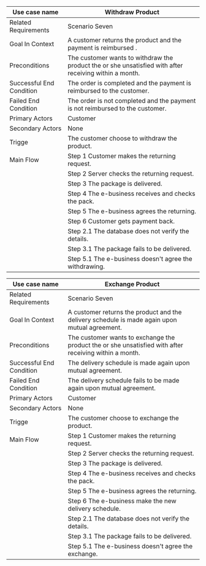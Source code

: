 | Use case name            | Withdraw Product                         |
| ------------------------ | ---------------------------------------- |
| Related Requirements     | Scenario Seven                           |
| Goal In Context          | A customer returns the product and the payment is reimbursed . |
| Preconditions            | The customer wants to withdraw the product the or she unsatisfied with after receiving within a month. |
| Successful End Condition | The order is completed and the payment is reimbursed to the customer. |
| Failed End Condition     | The order is not completed and the payment is not reimbursed to the customer. |
| Primary Actors           | Customer                                 |
| Secondary Actors         | None                                     |
| Trigge                   | The customer choose to withdraw the product. |
| Main Flow                | Step 1 Customer makes the returning request. |
|                          | Step 2 Server checks the returning request. |
|                          | Step 3 The package is delivered.         |
|                          | Step 4  The e-business receives and checks the pack. |
|                          | Step 5 The e-business agrees the returning. |
|                          | Step 6 Customer gets payment back.       |
|                          | Step 2.1 The database does not verify the details. |
|                          | Step 3.1 The package fails to be delivered. |
|                          | Step 5.1 The e-business doesn't agree the withdrawing. |

| Use case name            | Exchange Product                         |
| ------------------------ | ---------------------------------------- |
| Related Requirements     | Scenario Seven                           |
| Goal In Context          | A customer returns the product and the delivery schedule is made again upon mutual agreement. |
| Preconditions            | The customer wants to exchange the product the or she unsatisfied with after receiving within a month. |
| Successful End Condition | The delivery schedule is made again upon mutual agreement. |
| Failed End Condition     | The delivery schedule fails to be made again upon mutual agreement. |
| Primary Actors           | Customer                                 |
| Secondary Actors         | None                                     |
| Trigge                   | The customer choose to exchange the product. |
| Main Flow                | Step 1 Customer makes the returning request. |
|                          | Step 2 Server checks the returning request. |
|                          | Step 3 The package is delivered.         |
|                          | Step 4  The e-business receives and checks the pack. |
|                          | Step 5 The e-business agrees the returning. |
|                          | Step 6 The e-business make the new delivery schedule. |
|                          | Step 2.1 The database does not verify the details. |
|                          | Step 3.1 The package fails to be delivered. |
|                          | Step 5.1 The e-business doesn't agree the exchange. |

